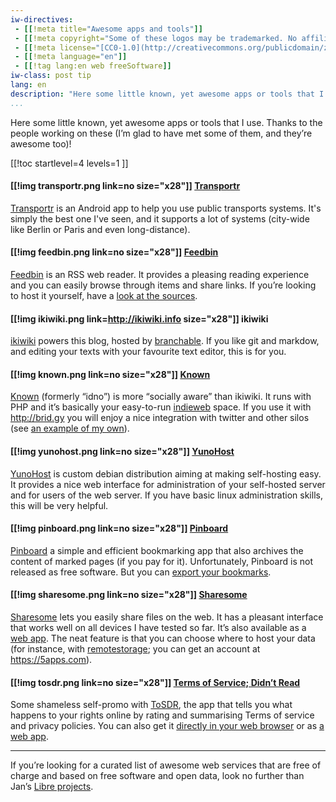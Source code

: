 ```yaml
---
iw-directives: 
 - [[!meta title="Awesome apps and tools"]]
 - [[!meta copyright="Some of these logos may be trademarked. No affiliation or endorsement whatsoever."]]
 - [[!meta license="[CC0-1.0](http://creativecommons.org/publicdomain/zero/1.0/)"]]
 - [[!meta language="en"]]
 - [[!tag lang:en web freeSoftware]]
iw-class: post tip
lang: en
description: "Here some little known, yet awesome apps or tools that I use. Thanks to the people working on these (I’m glad to have met some of them, and they’re awesome too)!"
...
```



Here some little known, yet awesome apps or tools that I use. Thanks to the people working on these (I’m glad to have met some of them, and they’re awesome too)!

<aside class="toc">
[[!toc startlevel=4 levels=1 ]]
</aside>

#### [[!img transportr.png link=no size="x28"]] [Transportr]

[Transportr] is an Android app to help you use public transports
systems. It's simply the best one I've seen, and it supports a lot of
systems (city-wide like Berlin or Paris and even long-distance).

#### [[!img feedbin.png link=no size="x28"]] [Feedbin]

[Feedbin] is an RSS web reader. It provides a pleasing reading experience and you can easily browse through items and share links. If you’re looking to host it yourself, have a [look at the sources][fbgh]. 

#### [[!img ikiwiki.png link=http://ikiwiki.info size="x28"]] <span class="hide">ikiwiki</span>

[ikiwiki] powers this blog, hosted by [branchable]. If you like git and markdow, and editing your texts with your favourite text editor, this is for you.

#### [[!img known.png link=no size="x28"]] [Known]

[Known] (formerly “idno”) is more “socially aware” than ikiwiki. It runs with PHP and it’s basically your easy-to-run [indieweb] space. If you use it with <http://brid.gy> you will enjoy a nice integration with twitter and other silos (see [an example of my own](https://ampoliros.net/2014/a-href-classu-in-reply-toaa-hrefneutralite-plateformeshtml-classu-in-reply-toatiens-japprends-par-bortzmeyer-que-le)).

#### [[!img yunohost.png link=no size="x28"]] [YunoHost]

[YunoHost] is custom debian distribution aiming at making self-hosting easy. It provides a nice web interface for administration of your self-hosted server and for users of the web server. If you have basic linux administration skills, this will be very helpful.

#### [[!img pinboard.png link=no size="x28"]] [Pinboard]

[Pinboard] a simple and efficient bookmarking app that also archives the content of marked pages (if you pay for it). Unfortunately, Pinboard is not released as free software. But you can [export your bookmarks](https://pinboard.in/export/).


#### [[!img sharesome.png link=no size="x28"]] [Sharesome]

[Sharesome] lets you easily share files on the web. It has a pleasant interface that works well on all devices I have tested so far. It’s also available as a [web app][shapp].
The neat feature is that you can choose where to host your data (for instance, with [remotestorage](http://remotestorage.io/); you can get an account at <https://5apps.com>).

#### [[!img tosdr.png link=no size="x28"]] [Terms of Service; Didn’t Read][tosdr]

Some shameless self-promo with [ToSDR], the app that tells you what happens to your rights online by rating and summarising Terms of service and privacy policies. You can also get it [directly in your web browser][tosdrext] or as [a web app][tosdrapp].

----------

If you’re looking for a curated list of awesome web services that are free of charge and based on free software and open data, look no further than Jan’s [Libre projects].

[transportr]: https://transportr.grobox.de/
[sharesome]: https://sharesome.5apps.com/
[shapp]: https://5apps.com/basti/sharesome/
[feedbin]: https://feedbin.me/
[fbgh]: https://github.com/feedbin/
[ikiwiki]: http://ikiwiki.info/
[branchable]: https://www.branchable.com/
[known]: http://withknown.com/
[indieweb]: http://indiewebcamp.com/
[pinboard]: https://pinboard.in/
[yunohost]: https://yunohost.org/
[tosdr]: http://tosdr.org/
[tosdrapp]: https://5apps.com/tosdr/tosdr/
[tosdrext]: http://tosdr.org/downloads.html
[Libre projects]: http://libreprojects.net/

<style type="text/css">.pagedate.published {display: none;}</style>

